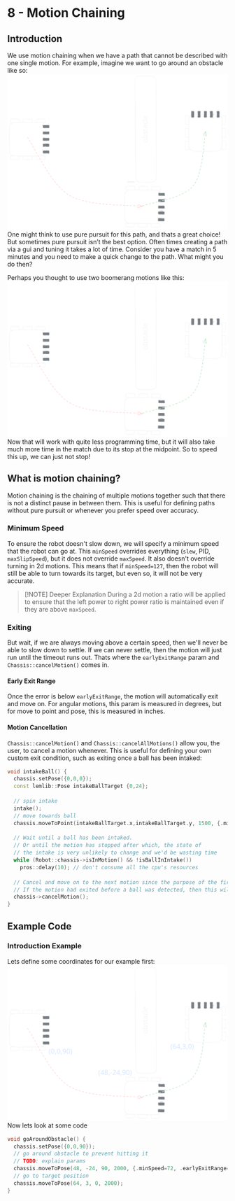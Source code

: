 # 8 - Motion Chaining
## Introduction
We use motion chaining when we have a path that cannot be described with one single motion. For example, imagine we want to go around an obstacle like so:
![path-around-obstacle](../assets/8_motion_chaining/path-around-obstacle.svg)
One might think to use pure pursuit for this path, and thats a great choice! 
But sometimes pure pursuit isn’t the best option. Often times creating a path via a gui and tuning it takes a lot of time. 
Consider you have a match in 5 minutes and you need to make a quick change to the path. 
What might you do then?

Perhaps you thought to use two boomerang motions like this:
![boomerang-chaining-around-obstacle](../assets/8_motion_chaining/boomerang-chaining-around-obstacle.svg)
Now that will work with quite less programming time, but it will also take much more time in the match due to its stop at the midpoint. 
So to speed this up, we can just not stop!

## What is motion chaining?
Motion chaining is the chaining of multiple motions together such that there is not a distinct pause in between them.
This is useful for defining paths without pure pursuit or whenever you prefer speed over accuracy.

### Minimum Speed
To ensure the robot doesn't slow down, we will specify a minimum speed that the robot can go at.
This `minSpeed` overrides everything (`slew`, PID, `maxSlipSpeed`), but it does not override `maxSpeed`.
It also doesn't override turning in 2d motions.
This means that if `minSpeed=127`, then the robot will still be able to turn towards its target, but even so, it will not be very accurate. 

> [!NOTE] Deeper Explanation 
> During a 2d motion a ratio will be applied to ensure that the left power to right power ratio is maintained even if they are above `maxSpeed`.

### Exiting
But wait, if we are always moving above a certain speed, then we'll never be able to slow down to settle. 
If we can never settle, then the motion will just run until the timeout runs out.
Thats where the `earlyExitRange` param and `Chassis::cancelMotion()` comes in.

#### Early Exit Range
Once the error is below `earlyExitRange`, the motion will automatically exit and move on.
For angular motions, this param is measured in degrees, but for move to point and pose, this is measured in inches.

#### Motion Cancellation
`Chassis::cancelMotion()` and `Chassis::cancelAllMotions()` allow you, the user, to cancel a motion whenever. This is useful for defining your own custom exit condition, such as exiting once a ball has been intaked:
```cpp
void intakeBall() {
  chassis.setPose({0,0,0});
  const lemlib::Pose intakeBallTarget {0,24};

  // spin intake
  intake();
  // move towards ball
  chassis.moveToPoint(intakeBallTarget.x,intakeBallTarget.y, 1500, {.minSpeed=48});
  
  // Wait until a ball has been intaked.
  // Or until the motion has stopped after which, the state of
  // the intake is very unlikely to change and we'd be wasting time
  while (Robot::chassis->isInMotion() && !isBallInIntake())
    pros::delay(10); // don't consume all the cpu's resources
  
  // Cancel and move on to the next motion since the purpose of the first is complete.
  // If the motion had exited before a ball was detected, then this will do nothing. 
  chassis->cancelMotion();
}
```

## Example Code
### Introduction Example
Lets define some coordinates for our example first:
![boomerang-chaining-around-obstacle-with-coords](../assets/8_motion_chaining/boomerang-chaining-around-obstacle-with-coords.svg)
Now lets look at some code

```cpp
void goAroundObstacle() {
  chassis.setPose({0,0,90});
  // go around obstacle to prevent hitting it
  // TODO: explain params
  chassis.moveToPose(48, -24, 90, 2000, {.minSpeed=72, .earlyExitRange=8});
  // go to target position
  chassis.moveToPose(64, 3, 0, 2000);
}
```